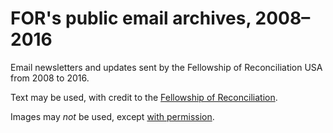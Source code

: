 # FOR's public email archives, 2008–2016

Email newsletters and updates sent by the Fellowship of Reconciliation USA from 2008 to 2016.

Text may be used, with credit to the [Fellowship of Reconciliation](http://forusa.org).

Images may _not_ be used, except [with permission](http://forusa.org/contact.php).
